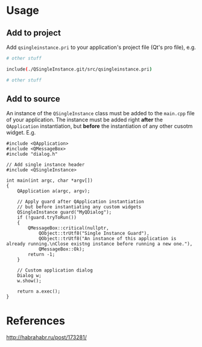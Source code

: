 # Usage

## Add to project

Add ```qsingleinstance.pri``` to your application's project file (Qt's pro file), e.g.

```bash
# other stuff

include(./QSingleInstance.git/src/qsingleinstance.pri)

# other stuff
```

## Add to source

An instance of the ```QSingleInstance``` class must be added to the ```main.cpp``` file of your application. The instance must be added right **after** the ```QApplication``` instantiation, but **before** the instantiation of any other cusotm widget. E.g.

```cplusplus
#include <QApplication>
#include <QMessageBox>
#include "dialog.h"

// Add single instance header
#include <QSingleInstance>

int main(int argc, char *argv[])
{
    QApplication a(argc, argv);

    // Apply guard after QApplication instantiation
    // but before instantiating any custom widgets
    QSingleInstance guard("MyQDialog");
    if (!guard.tryToRun())
    {
        QMessageBox::critical(nullptr,
            QObject::trUtf8("Single Instance Guard"),
            QObject::trUtf8("An instance of this application is already running.\nClose existng instance before running a new one."),
            QMessageBox::Ok);
        return -1;
    }

    // Custom application dialog
    Dialog w;
    w.show();
    
    return a.exec();
}
```

# References

http://habrahabr.ru/post/173281/

